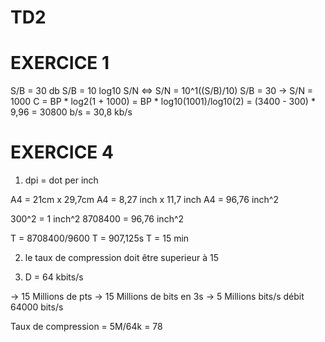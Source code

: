 # TD2

# EXERCICE 1

S/B = 30 db
S/B = 10 log10 S/N <=> S/N = 10^1((S/B)/10)
S/B = 30 -> S/N = 1000
C = BP * log2(1 + 1000) = BP * log10(1001)/log10(2) = (3400 - 300) * 9,96 = 30800 b/s = 30,8 kb/s

# EXERCICE 4

1. dpi = dot per inch

A4 = 21cm x 29,7cm 
A4 = 8,27 inch x 11,7 inch
A4 = 96,76 inch^2

300^2   = 1 inch^2
8708400 = 96,76 inch^2

T = 8708400/9600 
T = 907,125s 
T = 15 min

2. le taux de compression doit être superieur à 15

3. D = 64 kbits/s

-> 15 Millions de pts 
-> 15 Millions de bits en 3s
-> 5 Millions bits/s
débit 64000 bits/s

Taux de compression = 5M/64k = 78